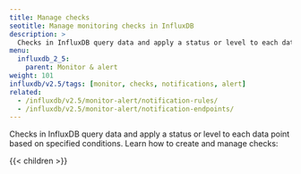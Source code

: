 ```yaml
---
title: Manage checks
seotitle: Manage monitoring checks in InfluxDB
description: >
  Checks in InfluxDB query data and apply a status or level to each data point based on specified conditions.
menu:
  influxdb_2_5:
    parent: Monitor & alert
weight: 101
influxdb/v2.5/tags: [monitor, checks, notifications, alert]
related:
  - /influxdb/v2.5/monitor-alert/notification-rules/
  - /influxdb/v2.5/monitor-alert/notification-endpoints/
---
```


Checks in InfluxDB query data and apply a status or level to each data point based on specified conditions.
Learn how to create and manage checks:

{{< children >}}
